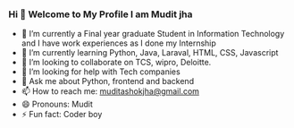 ### Hi 👋 Welcome to My Profile I am Mudit jha



- 🔭 I’m currently a Final year graduate Student in Information Technology and I have work experiences as I done my Internship
- 🌱 I’m currently learning Python, Java, Laraval, HTML, CSS, Javascript
- 👯 I’m looking to collaborate on TCS, wipro, Deloitte.
- 🤔 I’m looking for help with Tech companies
- 💬 Ask me about Python, frontend and backend
- 📫 How to reach me:  muditashokjha@gmail.com 
- 😄 Pronouns: Mudit
- ⚡ Fun fact: Coder boy
